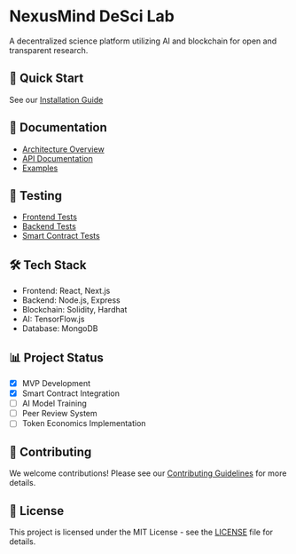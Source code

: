 # NexusMind DeSci Lab

A decentralized science platform utilizing AI and blockchain for open and transparent research.

## 🚀 Quick Start
See our [Installation Guide](docs/INSTALLATION.md)

## 📖 Documentation
- [Architecture Overview](docs/ARCHITECTURE.md)
- [API Documentation](docs/API.md)
- [Examples](docs/EXAMPLES.md)

## 🧪 Testing
- [Frontend Tests](tests/FRONTEND_TESTS.md)
- [Backend Tests](tests/BACKEND_TESTS.md)
- [Smart Contract Tests](tests/SMART_CONTRACT_TESTS.md)

## 🛠 Tech Stack

- Frontend: React, Next.js
- Backend: Node.js, Express
- Blockchain: Solidity, Hardhat
- AI: TensorFlow.js
- Database: MongoDB

## 📊 Project Status

- [x] MVP Development
- [x] Smart Contract Integration
- [ ] AI Model Training
- [ ] Peer Review System
- [ ] Token Economics Implementation

## 🤝 Contributing

We welcome contributions! Please see our [Contributing Guidelines](CONTRIBUTING.md) for more details.

## 📄 License

This project is licensed under the MIT License - see the [LICENSE](LICENSE) file for details.
